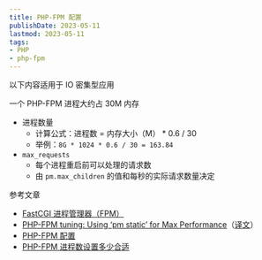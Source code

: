 ```yaml
---
title: PHP-FPM 配置
publishDate: 2023-05-11
lastmod: 2023-05-11
tags:
- PHP
- php-fpm
---
```


以下内容适用于 IO 密集型应用

一个 PHP-FPM 进程大约占 30M 内存

- 进程数量
  - 计算公式：进程数 = 内存大小（M） * 0.6 / 30
  - 举例：`8G * 1024 * 0.6 / 30 = 163.84`
- `max_requests`
  - 每个进程重启前可以处理的请求数
  - 由 `pm.max_children` 的值和每秒的实际请求数量决定

参考文章

- [FastCGI 进程管理器（FPM）](https://www.php.net/manual/zh/install.fpm.php)
- [PHP-FPM tuning: Using ‘pm static’ for Max Performance](https://www.sitepoint.com/php-fpm-tuning-using-pm-static-max-performance/)（[译文](https://learnku.com/php/t/14952/php-fpm-tuning-use-pm-static-to-maximize-your-server-load-capability)）
- [PHP-FPM 配置](https://www.go365.tech/blog/4)
- [PHP-FPM 进程数设置多少合适](https://zhuanlan.zhihu.com/p/94627701)
